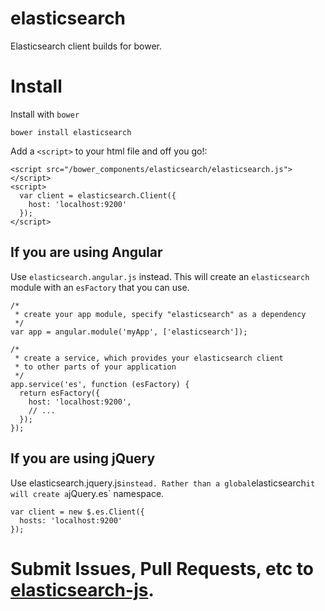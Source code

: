 # elasticsearch

Elasticsearch client builds for bower.

# Install

Install with `bower`
```
bower install elasticsearch
```

Add a `<script>` to your html file and off you go!:
```
<script src="/bower_components/elasticsearch/elasticsearch.js"></script>
<script>
  var client = elasticsearch.Client({
    host: 'localhost:9200'
  });
</script>
```

## If you are using Angular
Use `elasticsearch.angular.js` instead. This will create an `elasticsearch` module with an `esFactory` that you can use.
```
/*
 * create your app module, specify "elasticsearch" as a dependency
 */
var app = angular.module('myApp', ['elasticsearch']);

/*
 * create a service, which provides your elasticsearch client
 * to other parts of your application
 */
app.service('es', function (esFactory) {
  return esFactory({
    host: 'localhost:9200',
    // ...
  });
});
```

## If you are using jQuery
Use elasticsearch.jquery.js` instead. Rather than a global `elasticsearch` it will create a `jQuery.es` namespace.
```
var client = new $.es.Client({
  hosts: 'localhost:9200'
});
```

# Submit Issues, Pull Requests, etc to [elasticsearch-js](https://github.com/elasticsearch/elasticsearch-js).